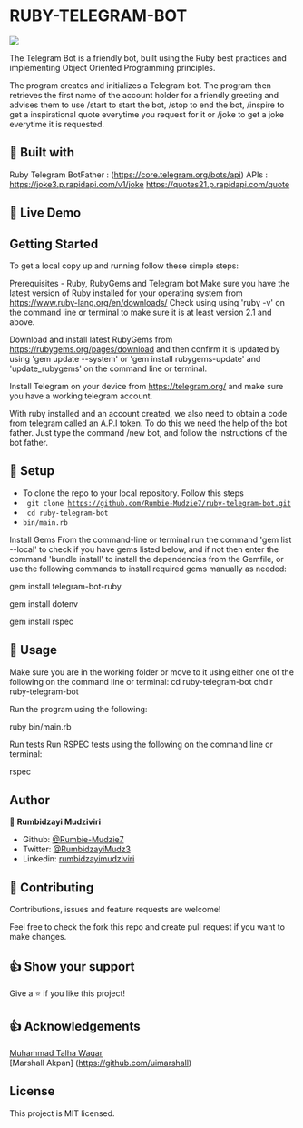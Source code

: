 # RUBY-TELEGRAM-BOT

<img src = '/images/telegram-bot-screenshot.png'>
<!-- ![Screenshot](./images/telegram-bot-screenshot.png) -->

The Telegram Bot is a friendly bot, built using the Ruby best practices and implementing Object Oriented Programming principles.

The program creates and initializes a Telegram bot. The program then retrieves the first name of the account holder for a friendly greeting and advises them to use  /start to start the bot,  /stop to end the bot, /inspire to get a inspirational quote everytime you request for it or /joke to get a joke everytime it is requested. 

## 🔧 Built with<a name = "with"></a>

Ruby
Telegram
BotFather : (https://core.telegram.org/bots/api)
APIs : https://joke3.p.rapidapi.com/v1/joke
       https://quotes21.p.rapidapi.com/quote


## 🔴 Live Demo <a name = "demo"></a>


## Getting Started
To get a local copy up and running follow these simple steps:

Prerequisites - Ruby, RubyGems and Telegram bot
Make sure you have the latest version of Ruby installed for your operating system from https://www.ruby-lang.org/en/downloads/ Check using using 'ruby -v' on the command line or terminal to make sure it is at least version 2.1 and above.

Download and install latest RubyGems from https://rubygems.org/pages/download and then confirm it is updated by using 'gem update --system' or 'gem install rubygems-update' and 'update_rubygems' on the command line or terminal.

Install Telegram on your device from https://telegram.org/ and make sure you have a working telegram account. 

With ruby installed and an account created, we also need to obtain a code from telegram called an A.P.I token. To do this we need the help of the bot father. Just type the command /new bot, and follow the instructions of the bot father.


## 🔨 Setup <a name = "setup"></a>

- To clone the repo to your local repository. Follow this steps
- <code> git clone https://github.com/Rumbie-Mudzie7/ruby-telegram-bot.git</code>
- <code> cd ruby-telegram-bot</code>
- <code>bin/main.rb</code>

Install Gems
From the command-line or terminal run the command 'gem list --local' to check if you have gems listed below, and if not then enter the command 'bundle install' to install the dependencies from the Gemfile, or use the following commands to install required gems manually as needed:

gem install telegram-bot-ruby

gem install dotenv

gem install rspec


## 🔨 Usage <a name = "setup"></a>
Make sure you are in the working folder or move to it using either one of the following on the command line or terminal: cd ruby-telegram-bot chdir ruby-telegram-bot

Run the program using the following:

ruby bin/main.rb

Run tests
Run RSPEC tests using the following on the command line or terminal:

rspec

## Author

👤 **Rumbidzayi Mudziviri**

- Github: [@Rumbie-Mudzie7](https://github.com/Rumbie-Mudzie7)
- Twitter: [@RumbidzayiMudz3](https://twitter.com/RumbidzayiMudz3)
- Linkedin: [rumbidzayimudziviri](https://www.linkedin.com/in/rumbidzayi-mudziviri-792b4b85/)


## 🤝 Contributing

Contributions, issues and feature requests are welcome!

Feel free to check the fork this repo and create pull request if you want to make changes.

## 👍 Show your support

Give a ⭐️ if you like this project!

## :thumbsup: Acknowledgements

[Muhammad Talha Waqar](https://github.com/talhawaqar)<br>
[Marshall Akpan] (https://github.com/uimarshall)<br>

## License
This project is MIT licensed.